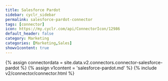 ```yaml
---
title: Salesforce Pardot
sidebar: cyclr_sidebar
permalink: salesforce-pardot-connector
tags: [connector]
icon: https://my.cyclr.com/api/ConnectorIcon/12986
default_header: false
category: Marketing
categories: [Marketing,Sales]
showv1content: true
---
```

{% assign connectordata = site.data.v2.connectors.connector-salesforce-pardot %}
{% assign v1content = 'salesforce-pardot.md' %}
{% include v2/connector/connector.html %}	